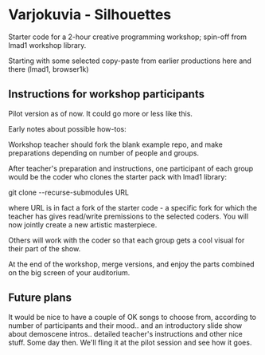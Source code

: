 # Varjokuvia - Silhouettes

Starter code for a 2-hour creative programming workshop; spin-off from lmad1 workshop library.

Starting with some selected copy-paste from earlier productions here and there (lmad1, browser1k)

## Instructions for workshop participants

Pilot version as of now. It could go more or less like this.

Early notes about possible how-tos:

Workshop teacher should fork the blank example repo, and make preparations
depending on number of people and groups.

After teacher's preparation and instructions, one participant of each group
would be the coder who clones the starter pack with lmad1 library:

  git clone --recurse-submodules URL

where URL is in fact a fork of the starter code - a specific fork for which
the teacher has gives read/write premissions to the selected coders. You
will now jointly create a new artistic masterpiece.

Others will work with the coder so that each group gets a cool visual for
their part of the show.

At the end of the workshop, merge versions, and enjoy the parts combined on
the big screen of your auditorium.

## Future plans

It would be nice to have a couple of OK songs to choose from, according to
number of participants and their mood.. and an introductory slide show about
demoscene intros.. detailed teacher's instructions and other nice stuff.
Some day then. We'll fling it at the pilot session and see how it goes.
